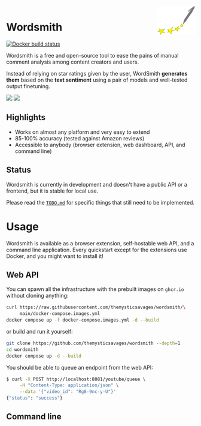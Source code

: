 <img src="./media/logo.svg" width=100 align=right />

# Wordsmith

[![Docker build status](https://github.com/themysticsavages/wordsmith/workflows/Docker%20build/badge.svg)](https://github.com/themysticsavages/wordsmith/actions/)

Wordsmith is a free and open-source tool to ease the pains of manual comment analysis among content creators and users.

Instead of relying on star ratings given by the user, WordSmith **generates them** based on the **text sentiment** using a pair of models and well-tested output finetuning.

<img src="https://img.shields.io/badge/%20-Get%20for%20Chrome-grey?&logo=google-chrome" height=25> <img src="https://img.shields.io/badge/%20-Get%20for%20Firefox-grey?&logo=firefox" height=25>

## Highlights

- Works on almost any platform and very easy to extend
- 85-100% accuracy (tested against Amazon reviews)
- Accessible to anybody (browser extension, web dashboard, API, and command line)

## Status

Wordsmith is currently in development and doesn't have a public API or a frontend, but it is stable for local use.

Please read the [`TODO.md`](./TODO.md) for specific things that still need to be implemented.

# Usage

Wordsmith is available as a browser extension, self-hostable web API, and a command line application. Every quickstart except for the extensions use Docker, and you might want to install it!

## Web API

You can spawn all the infrastructure with the prebuilt images on `ghcr.io` without cloning anything:

```bash
curl https://raw.githubusercontent.com/themysticsavages/wordsmith/\
     main/docker-compose.images.yml
docker compose up -f docker-compose.images.yml -d --build
```

or build and run it yourself:

```bash
git clone https://github.com/themysticsavages/wordsmith --depth=1
cd wordsmith
docker compose up -d --build
```

You should be able to queue an endpoint from the web API:

```bash
$ curl -X POST http://localhost:8081/youtube/queue \
     -H "Content-Type: application/json" \
     --data '{"video_id": "Rg8-9nc-y-U"}'
{"status": "success"}
```

## Command line
